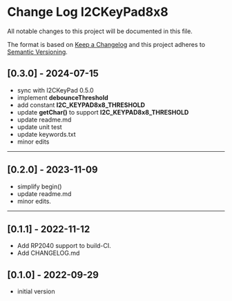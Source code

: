 # Change Log I2CKeyPad8x8

All notable changes to this project will be documented in this file.

The format is based on [Keep a Changelog](http://keepachangelog.com/)
and this project adheres to [Semantic Versioning](http://semver.org/).


## [0.3.0] - 2024-07-15
- sync with I2CKeyPad 0.5.0
- implement **debounceThreshold**
- add constant **I2C_KEYPAD8x8_THRESHOLD**
- update **getChar()** to support **I2C_KEYPAD8x8_THRESHOLD**
- update readme.md
- update unit test
- update keywords.txt
- minor edits

----

## [0.2.0] - 2023-11-09
- simplify begin()
- update readme.md
- minor edits.

----

## [0.1.1] - 2022-11-12
- Add RP2040 support to build-CI.
- Add CHANGELOG.md


## [0.1.0] - 2022-09-29
- initial version
